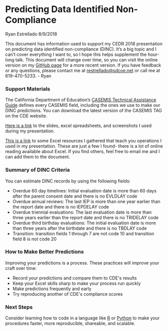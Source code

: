 Predicting Data Identified Non-Compliance
================
Ryan Estrellado
8/9/2018

This document has information used to support my CEDR 2018 presentation on predicting data identified non-compliance (DINC). It’s a big topic and I can’t cover everything I want to, so I hope this helps supplement the hour-long talk. This document will change over time, so you can visit the online version on my [GitHub page](https://github.com/restrellado/excel_resources/blob/master/one_page_handout.md) for a more recent version. If you have feedback or any questions, please contact me at <restrellado@sdcoe.net> or call me at 619-470-5233. - Ryan

### Support Materials

The California Department of Education’s [CASEMIS Technical Assistance Guide](https://www.cde.ca.gov/sp/se/ds/documents/dec2017casemistag.doc) defines every CASEMIS field, including the ones we use to make our DINC predictions. You can download the latest version of the CASEMIS TAG on the CDE website.

[Here is a link](https://www.dropbox.com/sh/0autz417lgoqbk0/AACuVFYObgf2bBYUe1tkyQjva?dl=0) to the slides, excel spreadsheets, and screenshots I used during my presentation.

[This is a link](https://github.com/restrellado/excel_resources/blob/master/excel_resources.md) to some Excel resources I gathered that teach you operations I used in my presentation. These are just a few I found- there is a lot of online reading available about Excel. If you find others, feel free to email me and I can add them to the document.

### Summary of DINC Criteria

You can estimate DINC records by using the following fields:

-   Overdue 60 day timelines: Initial evaluation date is more than 60 days after the parent consent date and there is no EVLDLAY code
-   Overdue annual reviews: The last IEP is more than one year earlier than the report date and there is no IEPDELAY code
-   Overdue triennial evaluations: The last evaluation date is more than three years earlier than the report date and there is no TRIDELAY code
-   Overdue third birthday evaluations: The initial evaluation date is more than three years after the birthdate and there is no TBDLAY code
-   Transition: transition fields 1 through 7 are not code 10 and transition field 8 is not code 20

### How to Make Better Predictions

Improving your predictions is a process. These practices will improve your craft over time:

-   Record your predictions and compare them to CDE's results
-   Keep your Excel skills sharp to make your process run quickly
-   Make predictions frequently and early
-   Try reproducing another of CDE's compliance scores

### Next Steps

Consider learning how to code in a language like [R](https://www.r-project.org/about.html) or [Python](https://www.python.org/) to make your procedures faster, more reproducible, shareable, and scalable.
